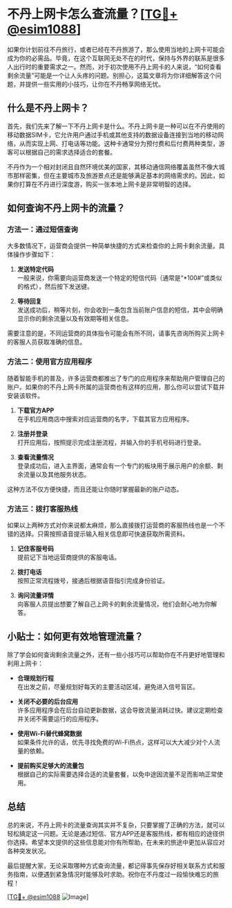 # 不丹上网卡怎么查流量？[[TG💪+ @esim1088](https://t.me/s/esim1088)]

如果你计划前往不丹旅行，或者已经在不丹旅游了，那么使用当地的上网卡可能会成为你的必需品。毕竟，在这个互联网无处不在的时代，保持与外界的联系是很多人出行时的重要需求之一。然而，对于初次使用不丹上网卡的人来说，“如何查看剩余流量”可能是一个让人头疼的问题。别担心，这篇文章将为你详细解答这个问题，并提供一些实用的小技巧，让你在不丹畅享网络无忧。

## 什么是不丹上网卡？

首先，我们先来了解一下不丹上网卡是什么。不丹上网卡是一种可以在不丹使用的移动数据SIM卡，它允许用户通过手机或其他支持的数据设备连接到当地的移动网络，从而实现上网、打电话等功能。这种卡通常分为预付费和后付费两种类型，游客可以根据自己的需求选择适合的套餐。

不丹作为一个相对封闭且自然环境优美的国家，其移动通信网络覆盖虽然不像大城市那样密集，但在主要城市及旅游景点还是能够满足基本的网络需求的。因此，如果你打算在不丹进行深度游，购买一张本地上网卡是非常明智的选择。

## 如何查询不丹上网卡的流量？

### 方法一：通过短信查询

大多数情况下，运营商会提供一种简单快捷的方式来检查你的上网卡剩余流量。具体操作步骤如下：

1. **发送特定代码**  
   一般来说，你需要向运营商发送一个特定的短信代码（通常是“*100#”或类似的格式），然后按下发送键。
   
2. **等待回复**  
   发送成功后，稍等片刻，你会收到一条包含当前账户信息的短信，其中会明确显示你的剩余流量以及有效期等相关信息。

需要注意的是，不同运营商的具体指令可能会有所不同，请事先咨询所购买上网卡的客服人员获取准确的信息。

### 方法二：使用官方应用程序

随着智能手机的普及，许多运营商都推出了专门的应用程序来帮助用户管理自己的账户。如果你的不丹上网卡所属的运营商也有这样的应用，那么你可以尝试下载并安装该软件。

1. **下载官方APP**  
   在手机应用商店中搜索对应运营商的名字，下载其官方应用程序。
   
2. **注册并登录**  
   打开应用后，按照提示完成注册流程，并输入你的手机号码进行登录。
   
3. **查看流量情况**  
   登录成功后，进入主界面，通常会有一个专门的板块用于展示用户的余额、剩余流量以及其他服务状态。

这种方法不仅方便快捷，而且还能让你随时掌握最新的账户动态。

### 方法三：拨打客服热线

如果以上两种方式对你来说都太麻烦，那么直接拨打运营商的客服热线也是一个不错的选择。只需按照语音提示输入相关信息即可快速获取所需资料。

1. **记住客服号码**  
   提前记下当地运营商提供的客服电话。
   
2. **拨打电话**  
   按照正常流程拨号，接通后根据语音指引完成身份验证。
   
3. **询问流量详情**  
   向客服人员提出想要了解自己上网卡的剩余流量情况，他们会耐心地为你解答。

## 小贴士：如何更有效地管理流量？

除了学会如何查询剩余流量之外，还有一些小技巧可以帮助你在不丹更好地管理和利用上网卡：

- **合理规划行程**  
  在出发之前，尽量规划好每天的主要活动区域，避免进入信号盲区。
  
- **关闭不必要的后台应用**  
  许多应用程序会在后台自动更新数据，这会导致流量消耗过快。建议定期检查并关闭不需要运行的应用程序。

- **使用Wi-Fi替代蜂窝数据**  
  如果条件允许的话，优先寻找免费的Wi-Fi热点，这样可以大大减少对个人流量的依赖。

- **提前购买足够大的流量包**  
  根据自己的实际需要选择合适的流量套餐，以免中途因流量不足而影响正常使用。

## 总结

总的来说，不丹上网卡的流量查询其实并不复杂，只要掌握了正确的方法，就可以轻松搞定这一问题。无论是通过短信、官方APP还是客服热线，都有相应的途径供你选择。希望本文提供的这些信息能对你有所帮助，在未来的旅途中更加从容应对各种突发状况。

最后提醒大家，无论采取哪种方式查询流量，都记得事先保存好相关联系方式和服务指南，以便遇到紧急情况时能够及时求助。祝你在不丹度过一段愉快难忘的旅程！

[[TG💪+ @esim1088](https://t.me/s/esim1088) ![Image](https://i.postimg.cc/4NQfJmqS/Snipaste-2025-05-13-00-14-12.png)]